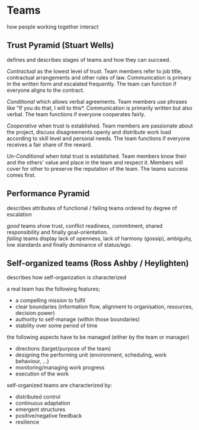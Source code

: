 # Teams

how people working together interact

## Trust Pyramid (Stuart Wells)

defines and describes stages of teams and how they can succeed.

*Contractual* as the lowest level of trust. Team members refer to job title, contractual arrangements and other rules of law. Communication is primary in the written form and escalated frequently. The team can function if everyone aligns to the contract.

*Conditional* which allows verbal agreements. Team members use phrases like "If you do that, I will to this*. Communication is primarily written but also verbal. The team functions if everyone cooperates fairly.

*Cooperative* when trust is established. Team members are passionate about the project, discuss disagreements openly and distribute work load according to skill level and personal needs. The team functions if everyone receives a fair share of the reward.

*Un-Conditional* when total trust is established. Team members know their and the others' value and place in the team and respect it. Members will cover for other to preserve the reputation of the team. The teams success comes first.

## Performance Pyramid

describes attributes of functional / failing teams ordered by degree of escalation

*good* teams show trust, conflict readiness, commitment, shared responsibility and finally goal-orientation.  
*failing* teams display lack of openness, lack of harmony (gossip), ambiguity, low standards and finally dominance of status/ego.

## Self-organized teams (Ross Ashby / Heylighten)

describes how self-organization is characterized

a real team has the following features;

- a compelling mission to fulfil
- clear boundaries (information flow, alignment to organisation, resources, decision power)
- authority to self-manage (within those boundaries)
- stability over some period of time

the following aspects have to be managed (either by the team or manager)

- directions (target/purpose of the team)
- designing the performing unit (environment, scheduling, work behaviour, ...)
- monitoring/managing work progress
- execution of the work

self-organized teams are characterized by:

- distributed control
- continuous adaptation
- emergent structures
- positive/negative feedback
- resilience